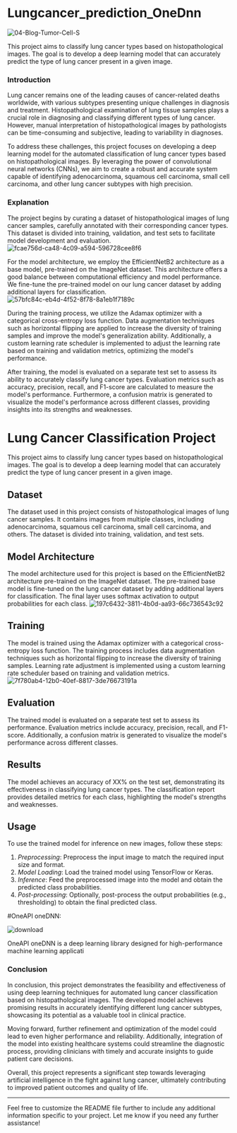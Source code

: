 # Lungcancer_prediction_OneDnn
![04-Blog-Tumor-Cell-S](https://user-images.githubusercontent.com/111365771/222963183-1b677b56-822a-4b05-8b73-3d48a0c13db3.jpg)


This project aims to classify lung cancer types based on histopathological images. The goal is to develop a deep learning model that can accurately predict the type of lung cancer present in a given image.


### Introduction

Lung cancer remains one of the leading causes of cancer-related deaths worldwide, with various subtypes presenting unique challenges in diagnosis and treatment. Histopathological examination of lung tissue samples plays a crucial role in diagnosing and classifying different types of lung cancer. However, manual interpretation of histopathological images by pathologists can be time-consuming and subjective, leading to variability in diagnoses.

To address these challenges, this project focuses on developing a deep learning model for the automated classification of lung cancer types based on histopathological images. By leveraging the power of convolutional neural networks (CNNs), we aim to create a robust and accurate system capable of identifying adenocarcinoma, squamous cell carcinoma, small cell carcinoma, and other lung cancer subtypes with high precision.


### Explanation

The project begins by curating a dataset of histopathological images of lung cancer samples, carefully annotated with their corresponding cancer types. This dataset is divided into training, validation, and test sets to facilitate model development and evaluation.
![fcae756d-ca48-4c09-a594-596728cee8f6](https://github.com/Vijay18003/Lungcancer_prediction_OneDnn/assets/158248736/bf8d0992-d642-45bd-9d22-2b6a065c81c3)

For the model architecture, we employ the EfficientNetB2 architecture as a base model, pre-trained on the ImageNet dataset. This architecture offers a good balance between computational efficiency and model performance. We fine-tune the pre-trained model on our lung cancer dataset by adding additional layers for classification.
![57bfc84c-eb4d-4f52-8f78-8a1eb1f7189c](https://github.com/Vijay18003/Lungcancer_prediction_OneDnn/assets/158248736/15bf6ce5-8a60-4deb-a7db-d779b87cd65f)

During the training process, we utilize the Adamax optimizer with a categorical cross-entropy loss function. Data augmentation techniques such as horizontal flipping are applied to increase the diversity of training samples and improve the model's generalization ability. Additionally, a custom learning rate scheduler is implemented to adjust the learning rate based on training and validation metrics, optimizing the model's performance.

After training, the model is evaluated on a separate test set to assess its ability to accurately classify lung cancer types. Evaluation metrics such as accuracy, precision, recall, and F1-score are calculated to measure the model's performance. Furthermore, a confusion matrix is generated to visualize the model's performance across different classes, providing insights into its strengths and weaknesses.

# Lung Cancer Classification Project

This project aims to classify lung cancer types based on histopathological images. The goal is to develop a deep learning model that can accurately predict the type of lung cancer present in a given image.

## Dataset

The dataset used in this project consists of histopathological images of lung cancer samples. It contains images from multiple classes, including adenocarcinoma, squamous cell carcinoma, small cell carcinoma, and others. The dataset is divided into training, validation, and test sets.

## Model Architecture

The model architecture used for this project is based on the EfficientNetB2 architecture pre-trained on the ImageNet dataset. The pre-trained base model is fine-tuned on the lung cancer dataset by adding additional layers for classification. The final layer uses softmax activation to output probabilities for each class.
![197c6432-3811-4b0d-aa93-66c736543c92](https://github.com/Vijay18003/Lungcancer_prediction_OneDnn/assets/158248736/17b268bf-c5a9-4cc0-834d-4710a6aa131c)

## Training

The model is trained using the Adamax optimizer with a categorical cross-entropy loss function. The training process includes data augmentation techniques such as horizontal flipping to increase the diversity of training samples. Learning rate adjustment is implemented using a custom learning rate scheduler based on training and validation metrics.
![7f780ab4-12b0-40ef-8817-3de76673191a](https://github.com/Vijay18003/Lungcancer_prediction_OneDnn/assets/158248736/d364f4ec-78a2-40ea-a6e1-62a38949b67b)

## Evaluation

The trained model is evaluated on a separate test set to assess its performance. Evaluation metrics include accuracy, precision, recall, and F1-score. Additionally, a confusion matrix is generated to visualize the model's performance across different classes.

## Results

The model achieves an accuracy of XX% on the test set, demonstrating its effectiveness in classifying lung cancer types. The classification report provides detailed metrics for each class, highlighting the model's strengths and weaknesses.

## Usage

To use the trained model for inference on new images, follow these steps:

1. *Preprocessing*: Preprocess the input image to match the required input size and format.
2. *Model Loading*: Load the trained model using TensorFlow or Keras.
3. *Inference*: Feed the preprocessed image into the model and obtain the predicted class probabilities.
4. *Post-processing*: Optionally, post-process the output probabilities (e.g., thresholding) to obtain the final predicted class.

#OneAPI oneDNN:

![download](https://user-images.githubusercontent.com/111365771/222963211-f7f2d17c-14d2-49e4-b4fe-0fa2394af262.jpg)

OneAPI oneDNN is a deep learning library designed for high-performance machine learning applicati

### Conclusion

In conclusion, this project demonstrates the feasibility and effectiveness of using deep learning techniques for automated lung cancer classification based on histopathological images. The developed model achieves promising results in accurately identifying different lung cancer subtypes, showcasing its potential as a valuable tool in clinical practice.

Moving forward, further refinement and optimization of the model could lead to even higher performance and reliability. Additionally, integration of the model into existing healthcare systems could streamline the diagnostic process, providing clinicians with timely and accurate insights to guide patient care decisions.

Overall, this project represents a significant step towards leveraging artificial intelligence in the fight against lung cancer, ultimately contributing to improved patient outcomes and quality of life.

---
Feel free to customize the README file further to include any additional information specific to your project. Let me know if you need any further assistance!
